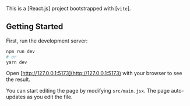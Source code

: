 This is a [React.js] project bootstrapped with [`vite`].

## Getting Started

First, run the development server:

```bash
npm run dev
# or
yarn dev
```

Open [http://127.0.0.1:5173](http://127.0.0.1:5173) with your browser to see the result.

You can start editing the page by modifying `src/main.jsx`. The page auto-updates as you edit the file.

